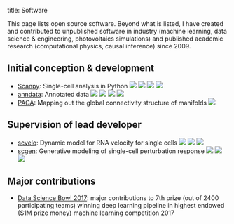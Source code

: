 title: Software

This page lists open source software. Beyond what is listed, I have created and contributed to unpublished software in industry (machine learning, data science & engineering, photovoltaics simulations) and published academic research (computational physics, causal inference) since 2009.


## Initial conception & development

* [Scanpy](https://scanpy.readthedocs.io/en/latest/):  Single-cell analysis in Python <img src="https://img.shields.io/github/stars/theislab/scanpy?logo=GitHub&color=yellow"> <img src="https://pepy.tech/badge/scanpy"> <img src="https://img.shields.io/pypi/dm/scanpy?logo=PyPI&color=blue"> <img src="https://img.shields.io/conda/dn/bioconda/scanpy?logo=Anaconda">
* [anndata](https://anndata.readthedocs.io/en/latest/): Annotated data <img src="https://img.shields.io/github/stars/theislab/anndata?logo=GitHub&color=yellow"> <img src="https://pepy.tech/badge/anndata"> <img src="https://img.shields.io/pypi/dm/anndata?logo=PyPI&color=blue"> <img src="https://img.shields.io/conda/dn/bioconda/anndata?logo=Anaconda">
* [PAGA](https://github.com/theislab/paga): Mapping out the global connectivity structure of manifolds <img src="https://img.shields.io/github/stars/theislab/paga?logo=GitHub&color=yellow">


## Supervision of lead developer

* [scvelo](https://scvelo.org/): Dynamic model for RNA velocity for single cells <img src="https://img.shields.io/github/stars/theislab/scvelo?logo=GitHub&color=yellow"> <img src="https://pepy.tech/badge/scvelo">  <img src="https://img.shields.io/pypi/dm/scvelo?logo=PyPI&color=blue">
* [scgen](https://github.com/theislab/scgen): Generative modeling of single-cell perturbation response <img src="https://img.shields.io/github/stars/theislab/scgen?logo=GitHub&color=yellow"> <img src="https://pepy.tech/badge/scgen"> <img src="https://img.shields.io/pypi/dm/scgen?logo=PyPI&color=blue">


## Major contributions

* [Data Science Bowl 2017](https://github.com/NDKoehler/DataScienceBowl2017_7th_place): major contributions to 7th prize (out of 2400 participating teams) winning deep learning pipeline in highest endowed ($1M prize money) machine learning competition 2017


